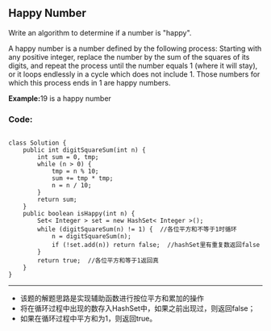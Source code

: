 ## Happy Number
Write an algorithm to determine if a number is "happy".

A happy number is a number defined by the following process: Starting with any positive integer, replace the number by the sum of the squares of its digits, and repeat the process until the number equals 1 (where it will stay), or it loops endlessly in a cycle which does not include 1. Those numbers for which this process ends in 1 are happy numbers.

<strong>Example:</strong>19 is a happy number


### Code:
<pre><code>
class Solution {
    public int digitSquareSum(int n) {
        int sum = 0, tmp;
        while (n > 0) {
            tmp = n % 10;
            sum += tmp * tmp;
            n = n / 10;
        }
        return sum;
    }
    public boolean isHappy(int n) {
        Set< Integer > set = new HashSet< Integer >();
        while (digitSquareSum(n) != 1) {  //各位平方和不等于1时循环
            n = digitSquareSum(n);
            if (!set.add(n)) return false;  //hashSet里有重复数返回false
        }
        return true;  //各位平方和等于1返回真
    }
}
</code></pre>
***
* 该题的解题思路是实现辅助函数进行按位平方和累加的操作
* 将在循环过程中出现的数存入HashSet中，如果之前出现过，则返回false；
* 如果在循环过程中平方和为1，则返回true。
